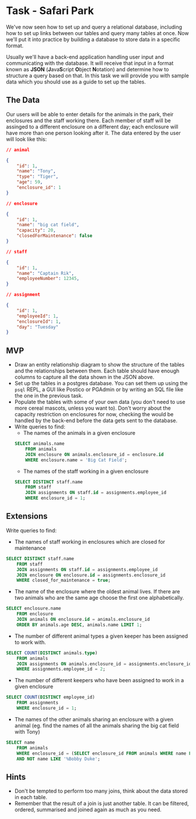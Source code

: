 # Task - Safari Park

We've now seen how to set up and query a relational database, including how to set up links between our tables and query many tables at once. Now we'll put it into practice by building a database to store data in a specific format.

Usually we'll have a back-end application handling user input and communicating with the database. It will receive that input in a format known as **JSON** (**J**ava**S**cript **O**bject **N**otation) and determine how to structure a query based on that. In this task we will provide you with sample data which you should use as a guide to set up the tables. 

## The Data

Our users will be able to enter details for the animals in the park, their enclosures and the staff working there. Each member of staff will be assinged to a different enclosure on a different day; each enclosure will have more than one person looking after it. The data entered by the user will look like this:

```json
// animal

{
	"id": 1,
	"name": "Tony",
	"type": "Tiger",
	"age": 59,
	"enclosure_id": 1
}

// enclosure

{
	"id": 1,
	"name": "big cat field",
	"capacity": 20,
	"closedForMaintenance": false
}

// staff

{
	"id": 1,
	"name": "Captain Rik",
	"employeeNumber": 12345,
}

// assignment

{
	"id": 1,
	"employeeId": 1,
	"enclosureId": 1,
	"day": "Tuesday"
}
```

## MVP

- Draw an entity relationship diagram to show the structure of the tables and the relationships between them. Each table should have enough columns to capture all the data shown in the JSON above.
- Set up the tables in a postgres database. You can set them up using the `psql` REPL, a GUI like Postico or PGAdmin or by writing an SQL file like the one in the previous task.
- Populate the tables with some of your own data (you don't need to use more cereal mascots, unless you want to). Don't worry about the capacity restriction on enclosures for now, checking the would be handled by the back-end before the data gets sent to the database.
- Write queries to find:
	- The names of the animals in a given enclosure
	```sql
	SELECT animals.name 
		FROM animals 
		JOIN enclosure ON animals.enclosure_id = enclosure.id 
		WHERE enclosure.name = 'Big Cat Field';
	```
	- The names of the staff working in a given enclosure
	```sql
	SELECT DISTINCT staff.name 
		FROM staff 
		JOIN assignments ON staff.id = assignments.employee_id
		WHERE enclosure_id = 1;
	```

	
## Extensions

Write queries to find:

- The names of staff working in enclosures which are closed for maintenance
```sql
SELECT DISTINCT staff.name 
	FROM staff 
	JOIN assignments ON staff.id = assignments.employee_id
	JOIN enclosure ON enclosure.id = assignments.enclosure_id
	WHERE closed_for_maintenance = true;
```
- The name of the enclosure where the oldest animal lives. If there are two animals who are the same age choose the first one alphabetically.
```sql
SELECT enclosure.name
	FROM enclosure
	JOIN animals ON enclosure.id = animals.enclosure_id
	ORDER BY animals.age DESC, animals.name LIMIT 1;
```
- The number of different animal types a given keeper has been assigned to work with.
```sql
SELECT COUNT(DISTINCT animals.type)
	FROM animals
	JOIN assignments ON animals.enclosure_id = assignments.enclosure_id
	WHERE assignments.employee_id = 2;
```
- The number of different keepers who have been assigned to work in a given enclosure
```sql
SELECT COUNT(DISTINCT employee_id)
	FROM assignments
	WHERE enclosure_id = 1;
```
- The names of the other animals sharing an enclosure with a given animal (eg. find the names of all the animals sharing the big cat field with Tony)
```sql
SELECT name
	FROM animals
	WHERE enclosure_id = (SELECT enclosure_id FROM animals WHERE name LIKE '%Bobby Duke')
	AND NOT name LIKE '%Bobby Duke';
```

## Hints

- Don't be tempted to perform too many joins, think about the data stored in each table.
- Remember that the result of a join is just another table. It can be filtered, ordered, summarised and joined again as much as you need.